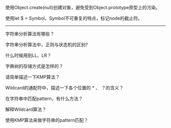 使用Object.create(null)创建对象，避免受到Object.prototype原型上的污染。

使用let $ = Symbol，Symbol不可重复的特点，标记node的截止符。


---

字符串分析算法有哪些？



字符串分析算法中，正则与状态机的区别?



什么时候用到LL、LR？



字典树的存储方式是怎样的？



请简单描述一下KMP算法？



Wildcard的通配符中，描述一下各个位置的 * 、 ？的含义？



在字符串中匹配pattern，有什么方法？


解释Wildcard算法？


使用KMP算法来做字符串的pattern匹配？

